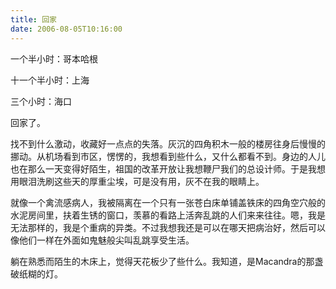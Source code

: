 ```yaml
---
title: 回家
date: 2006-08-05T10:16:00
---
```



一个半小时：哥本哈根

十一个半小时：上海

三个小时：海口

回家了。
<!--more-->

找不到什么激动，收藏好一点点的失落。灰沉的四角积木一般的楼房往身后慢慢的挪动。从机场看到市区，愣愣的，我想看到些什么，又什么都看不到。身边的人儿也在那么一天变得好陌生，祖国的改革开放让我想鞭尸我们的总设计师。于是我想用眼泪洗刷这些天的厚重尘埃，可是没有用，灰不在我的眼睛上。

就像一个禽流感病人，我被隔离在一个只有一张苍白床单铺盖铁床的四角空穴般的水泥房间里，扶着生锈的窗口，羡慕的看路上活奔乱跳的人们来来往往。嗯，我是无法那样的，我是个重病的异类。不过我想我还是可以在哪天把病治好，然后可以像他们一样在外面如鬼魅般尖叫乱跳享受生活。

躺在熟悉而陌生的木床上，觉得天花板少了些什么。我知道，是Macandra的那盏破纸糊的灯。
